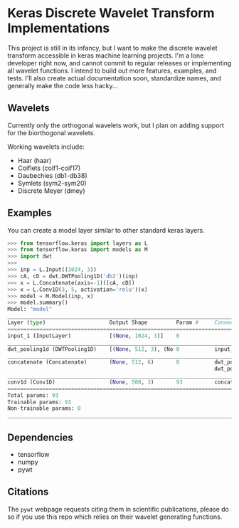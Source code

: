 # Keras Discrete Wavelet Transform Implementations

This project is still in its infancy, but I want to make the discrete wavelet transform accessible in keras machine learning projects. I'm a lone developer right now, and cannot commit to regular releases or implementing all wavelet functions. I intend to build out more features, examples, and tests. I'll also create actual documentation soon, standardize names, and generally make the code less hacky...

## Wavelets

Currently only the orthogonal wavelets work, but I plan on adding support for the biorthogonal wavelets.

Working wavelets include:
 - Haar (haar)
 - Coiflets (coif1-coif17)
 - Daubechies (db1-db38)
 - Symlets (sym2-sym20)
 - Discrete Meyer (dmey)

## Examples

You can create a model layer similar to other standard keras layers.
```python
>>> from tensorflow.keras import layers as L
>>> from tensorflow.keras import models as M
>>> import dwt
>>>
>>> inp = L.Input((1024, 3))
>>> cA, cD = dwt.DWTPooling1D('db2')(inp)
>>> x = L.Concatenate(axis=-1)([cA, cD])
>>> x = L.Conv1D(3, 5, activation='relu')(x)
>>> model = M.Model(inp, x)
>>> model.summary()
Model: "model"
__________________________________________________________________________________________________
Layer (type)                    Output Shape         Param #     Connected to
==================================================================================================
input_1 (InputLayer)            [(None, 1024, 3)]    0
__________________________________________________________________________________________________
dwt_pooling1d (DWTPooling1D)    [(None, 512, 3), (No 0           input_1[0][0]
__________________________________________________________________________________________________
concatenate (Concatenate)       (None, 512, 6)       0           dwt_pooling1d[0][0]
                                                                 dwt_pooling1d[0][1]
__________________________________________________________________________________________________
conv1d (Conv1D)                 (None, 508, 3)       93          concatenate[0][0]
==================================================================================================
Total params: 93
Trainable params: 93
Non-trainable params: 0
__________________________________________________________________________________________________

```

## Dependencies
 - tensorflow
 - numpy
 - pywt

## Citations

The `pywt` webpage requests citing them in scientific publications, please do so if you use this repo which relies on their wavelet generating functions.
